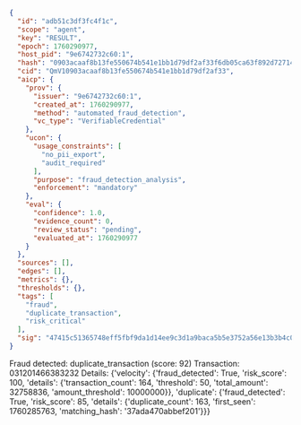 ```json
{
  "id": "adb51c3df3fc4f1c",
  "scope": "agent",
  "key": "RESULT",
  "epoch": 1760290977,
  "host_pid": "9e6742732c60:1",
  "hash": "0903acaaf8b13fe550674b541e1bb1d79df2af33f6db05ca63f892d727142b8c",
  "cid": "QmV10903acaaf8b13fe550674b541e1bb1d79df2af33",
  "aicp": {
    "prov": {
      "issuer": "9e6742732c60:1",
      "created_at": 1760290977,
      "method": "automated_fraud_detection",
      "vc_type": "VerifiableCredential"
    },
    "ucon": {
      "usage_constraints": [
        "no_pii_export",
        "audit_required"
      ],
      "purpose": "fraud_detection_analysis",
      "enforcement": "mandatory"
    },
    "eval": {
      "confidence": 1.0,
      "evidence_count": 0,
      "review_status": "pending",
      "evaluated_at": 1760290977
    }
  },
  "sources": [],
  "edges": [],
  "metrics": {},
  "thresholds": {},
  "tags": [
    "fraud",
    "duplicate_transaction",
    "risk_critical"
  ],
  "sig": "47415c51365748eff5fbf9da1d14ee9c3d1a9baca5b5e3752a56e13b3b4c0e8b"
}
```

Fraud detected: duplicate_transaction (score: 92)
Transaction: 031201466383232
Details: {'velocity': {'fraud_detected': True, 'risk_score': 100, 'details': {'transaction_count': 164, 'threshold': 50, 'total_amount': 32758836, 'amount_threshold': 10000000}}, 'duplicate': {'fraud_detected': True, 'risk_score': 85, 'details': {'duplicate_count': 163, 'first_seen': 1760285763, 'matching_hash': '37ada470abbef201'}}}